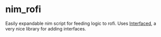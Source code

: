 # nim_rofi
Easily expandable nim script for feeding logic to rofi.
Uses [Interfaced](https://github.com/slangmgh/interfaced), a very nice library for adding interfaces.
